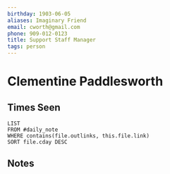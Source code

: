 ```yaml
---
birthday: 1903-06-05
aliases: Imaginary Friend
email: cworth@gmail.com
phone: 909-012-0123
title: Support Staff Manager
tags: person
---
```

# Clementine Paddlesworth
## Times Seen

```dataview
LIST
FROM #daily_note 
WHERE contains(file.outlinks, this.file.link)
SORT file.cday DESC
```

## Notes
